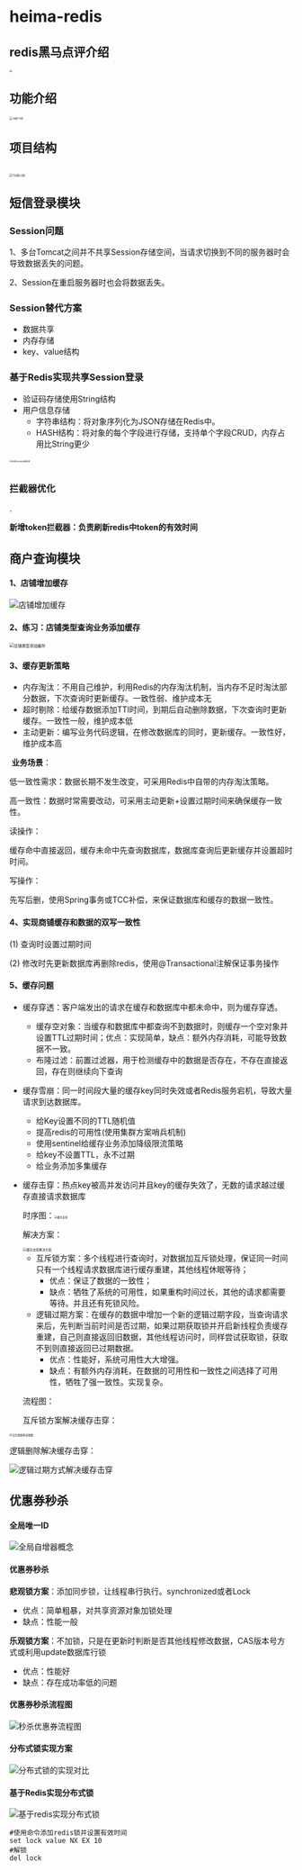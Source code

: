 # heima-redis

## redis黑马点评介绍

<img src="./images/项目简介.png" alt=" " style="zoom:33%;" />

## 功能介绍

###### <img src="./images/功能介绍.png" alt="功能介绍" style="zoom: 33%;" />

## 项目结构

######  

<img src="./images/项目结构.png" alt="![功能介绍]" style="zoom: 33%;" />

## 短信登录模块

### Session问题

1、多台Tomcat之间并不共享Session存储空间，当请求切换到不同的服务器时会导致数据丢失的问题。

2、Session在重启服务器时也会将数据丢失。

### Session替代方案

- 数据共享
- 内存存储
- key、value结构

### 基于Redis实现共享Session登录

- 验证码存储使用String结构
- 用户信息存储
  - 字符串结构：将对象序列化为JSON存储在Redis中。
  - HASH结构：将对象的每个字段进行存储，支持单个字段CRUD，内存占用比String更少

###### <img src="./images/改造为redis存储信息.png" alt="改造为redis存储信息" style="zoom: 25%;" />

### 拦截器优化

.

**新增token拦截器：负责刷新redis中token的有效时间**

## 商户查询模块

#### 1、店铺增加缓存

![店铺增加缓存](./images/店铺增加缓存.png)

#### 2、练习：店铺类型查询业务添加缓存

<img src="./images/店铺类型添加缓存.png" alt="店铺类型添加缓存" style="zoom: 50%;" />

#### 3、缓存更新策略

- 内存淘汰：不用自己维护，利用Redis的内存淘汰机制，当内存不足时淘汰部分数据，下次查询时更新缓存。一致性弱、维护成本无
- 超时剔除：给缓存数据添加TTl时间，到期后自动删除数据，下次查询时更新缓存。一致性一般，维护成本低
- 主动更新：编写业务代码逻辑，在修改数据库的同时，更新缓存。一致性好，维护成本高

​    **业务场景**：

 低一致性需求：数据长期不发生改变，可采用Redis中自带的内存淘汰策略。

高一致性：数据时常需要改动，可采用主动更新+设置过期时间来确保缓存一致性。

读操作：

缓存命中直接返回，缓存未命中先查询数据库，数据库查询后更新缓存并设置超时时间。

写操作：

先写后删，使用Spring事务或TCC补偿，来保证数据库和缓存的数据一致性。

#### 4、实现商铺缓存和数据的双写一致性

(1) 查询时设置过期时间

(2) 修改时先更新数据库再删除redis，使用@Transactional注解保证事务操作

#### 5、缓存问题

- 缓存穿透：客户端发出的请求在缓存和数据库中都未命中，则为缓存穿透。

    - 缓存空对象：当缓存和数据库中都查询不到数据时，则缓存一个空对象并设置TTL过期时间；优点：实现简单，缺点：额外内存消耗，可能导致数据不一致。
    - 布隆过滤：前置过滤器，用于检测缓存中的数据是否存在，不存在直接返回，存在则继续向下查询

- 缓存雪崩：同一时间段大量的缓存key同时失效或者Redis服务宕机，导致大量请求到达数据库。

    - 给Key设置不同的TTL随机值
    - 提高redis的可用性(使用集群方案哨兵机制)
    - 使用sentinel给缓存业务添加降级限流策略
    - 给key不设置TTL，永不过期
    - 给业务添加多集缓存

- 缓存击穿：热点key被高并发访问并且key的缓存失效了，无数的请求越过缓存直接请求数据库

  时序图：<img src="./images/缓存击穿.png" alt="缓存击穿" style="zoom: 33%;" />

  解决方案：

  <img src="./images/缓存击穿解决方案.png" alt="缓存击穿解决方案" style="zoom:40%;" />

    - 互斥锁方案：多个线程进行查询时，对数据加互斥锁处理，保证同一时间只有一个线程请求数据库进行缓存重建，其他线程休眠等待；
        - 优点：保证了数据的一致性；
        - 缺点：牺牲了系统的可用性，如果重构时间过长，其他的请求都需要等待。并且还有死锁风险。
    - 逻辑过期方案：在缓存的数据中增加一个新的逻辑过期字段，当查询请求来后，先判断当前时间是否过期，如果过期获取锁并开启新线程负责缓存重建，自己则直接返回旧数据，其他线程访问时，同样尝试获取锁，获取不到则直接返回已过期数据。
        - 优点：性能好，系统可用性大大增强。
        - 缺点：有额外内存消耗，在数据的可用性和一致性之间选择了可用性，牺牲了强一致性。实现复杂。

  流程图：

  互斥锁方案解决缓存击穿：

<img src="./images/互斥锁案例流程图.png" alt="互斥锁案例流程图" style="zoom:33%;" />

逻辑删除解决缓存击穿：

![逻辑过期方式解决缓存击穿](./images/逻辑过期方式解决缓存击穿.png)

## 优惠券秒杀

#### 全局唯一ID

![全局自增器概念](./images/全局自增器概念.png)

#### 优惠券秒杀

**悲观锁方案**：添加同步锁，让线程串行执行。synchronized或者Lock

- 优点：简单粗暴，对共享资源对象加锁处理
- 缺点：性能一般

**乐观锁方案**：不加锁，只是在更新时判断是否其他线程修改数据，CAS版本号方式或利用update数据库行锁

- 优点：性能好
- 缺点：存在成功率低的问题

#### 优惠券秒杀流程图

![秒杀优惠券流程图](./images/秒杀优惠券流程图.png)

#### 分布式锁实现方案

![分布式锁的实现对比](./images/分布式锁的实现对比.png)

#### 基于Redis实现分布式锁

![基于redis实现分布式锁](./images/基于redis实现分布式锁.png)

```redis
#使用命令添加redis锁并设置有效时间
set lock value NX EX 10
#解锁
del lock
```





